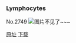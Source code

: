 ### Lymphocytes
No.2749
![图片不见了~~~](https://imgs.xkcd.com/comics/lymphocytes.png)

[原址](https://xkcd.com//2749) [下载](https://imgs.xkcd.com/comics/lymphocytes.png)


